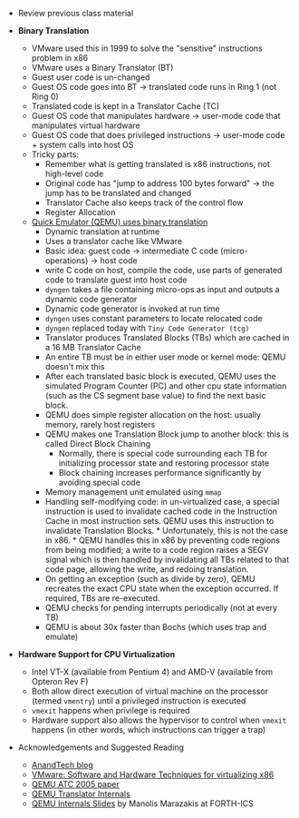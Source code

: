 * Review previous class material
* **Binary Translation**
    * VMware used this in 1999 to solve the "sensitive" instructions problem in x86
    * VMware uses a Binary Translator (BT)
    * Guest user code is un-changed
    * Guest OS code goes into BT -> translated code runs in Ring 1 (not Ring 0)
    * Translated code is kept in a Translator Cache (TC)
    * Guest OS code that manipulates hardware -> user-mode code that manipulates virtual hardware
    * Guest OS code that does privileged instructions -> user-mode code + system calls into host OS
    * Tricky parts:
        * Remember what is getting translated is x86 instructions, not high-level code
        * Original code has "jump to address 100 bytes forward" -> the jump has to be translated and changed
        * Translator Cache also keeps track of the control flow
        * Register Allocation
    * [Quick Emulator (QEMU) uses binary translation](http://archives.cse.iitd.ernet.in/~sbansal/csl862-virt/2010/readings/bellard.pdf)
        * Dynamic translation at runtime
        * Uses a translator cache like VMware
        * Basic idea: guest code -> intermediate C code
          (micro-operations) -> host code
        * write C code on host, compile the code, use parts of
          generated code to translate guest into host code
        * `dyngen` takes a file containing micro-ops as input and
          outputs a dynamic code generator
        * Dynamic code generator is invoked at run time 
        * `dyngen` uses constant parameters to locate relocated code
        * `dyngen` replaced today with `Tiny Code Generator (tcg)`
        * Translator produces Translated Blocks (TBs) which are cached
          in a 16 MB Translator Cache
        * An entire TB must be in either user mode or kernel mode:
          QEMU doesn't mix this
        * After each translated basic block is executed, QEMU uses the
          simulated Program Counter (PC) and other cpu state
          information (such as the CS segment base value) to find the
          next basic block.
        * QEMU does simple register allocation on the host: usually
          memory, rarely host registers
        * QEMU makes one Translation Block jump to another block: this
          is called Direct Block Chaining
          * Normally, there is special code surrounding each TB for
            initializing processor state and restoring processor state
          * Block chaining increases performance significantly by
            avoiding special code
        * Memory management unit emulated using `mmap`
        * Handling self-modifying code: in un-virtualized case, a
          special instruction is used to invalidate cached code in the
          Instruction Cache in most instruction sets. QEMU uses this
          instruction to invalidate Translation Blocks. 
              * Unfortunately, this is not the case in x86.
              * QEMU handles this in x86 by preventing code regions
                from being modified; a write to a code region raises a
                SEGV signal which is then handled by invalidating all
                TBs related to that code page, allowing the write, and
                redoing translation. 
        * On getting an exception (such as divide by zero), QEMU
          recreates the exact CPU state when the exception
          occurred. If required, TBs are re-executed.
        * QEMU checks for pending interrupts periodically (not at
          every TB) 
        * QEMU is about 30x faster than Bochs (which uses trap and emulate)
* **Hardware Support for CPU Virtualization**
    * Intel VT-X (available from Pentium 4) and AMD-V (available from
      Opteron Rev F)
    * Both allow direct execution of virtual machine on the processor
      (termed `vmentry`) until a privileged instruction is executed
    * `vmexit` happens when privilege is required
    * Hardware support also allows the hypervisor to control when
      `vmexit` happens (in other words, which instructions can trigger
      a trap)

* Acknowledgements and Suggested Reading
    * [AnandTech blog](https://www.anandtech.com/show/2480/4)
    * [VMware: Software and Hardware Techniques for virtualizing x86](https://www.vmware.com/content/dam/digitalmarketing/vmware/en/pdf/techpaper/software_hardware_tech_x86_virt.pdf)
    * [QEMU ATC 2005
      paper](http://archives.cse.iitd.ernet.in/~sbansal/csl862-virt/2010/readings/bellard.pdf)
    * [QEMU Translator Internals](https://people.redhat.com/pbonzini/qemu-test-doc/_build/html/topics/Translator-Internals.html)
    * [QEMU Internals
      Slides](https://www.csd.uoc.gr/~hy428/reading/qemu-internals-slides-may6-2014.pdf)
      by Manolis Marazakis at FORTH-ICS
